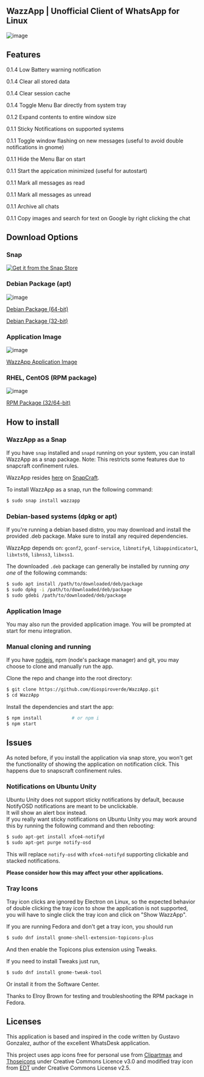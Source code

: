 ## WazzApp | Unofficial Client of WhatsApp for Linux

![image](https://user-images.githubusercontent.com/79201496/109441124-4c2b7c00-7a2c-11eb-9bf8-042224ebea77.png)

## Features 

0.1.4 Low Battery warning notification

0.1.4 Clear all stored data

0.1.4 Clear session cache

0.1.4 Toggle Menu Bar directly from system tray

0.1.2 Expand contents to entire window size 

0.1.1 Sticky Notifications on supported systems

0.1.1 Toggle window flashing on new messages (useful to avoid double notifications in gnome)

0.1.1 Hide the Menu Bar on start

0.1.1 Start the appication minimized (useful for autostart)

0.1.1 Mark all messages as read

0.1.1 Mark all messages as unread

0.1.1 Archive all chats

0.1.1 Copy images and search for text on Google by right clicking the chat

## Download Options

### Snap
[![Get it from the Snap Store](https://snapcraft.io/static/images/badges/en/snap-store-black.svg)](https://snapcraft.io/wazzapp)

### Debian Package (apt) 

![image](https://lx-dynamics.com/debian.png)

[Debian Package (64-bit)](https://lx-dynamics.com/wazzapp_0.1.5_amd64.deb)

[Debian Package (32-bit)](https://lx-dynamics.com/wazzapp_0.1.5_i386.deb)

### Application Image  

![image](https://lx-dynamics.com/appimage.png)

[WazzApp Application Image](https://lx-dynamics.com/wazzapp-0.1.5.AppImage)

### RHEL, CentOS (RPM package) 

![image](https://lx-dynamics.com/redhat.png)

[RPM Package (32/64-bit)](https://lx-dynamics.com/wazzapp-0.1.5.x86_64.rpm)

## How to install

### WazzApp as a Snap

If you have `snap` installed and `snapd` running on your system, you can install WazzApp as a snap package. Note: This restricts some features due to snapcraft confinement rules.

WazzApp resides [here](https://snapcraft.io/wazzapp) on [SnapCraft](https://snapcraft.io).

To install WazzApp as a snap, run the following command:
```bash
$ sudo snap install wazzapp
```

### Debian-based systems (dpkg or apt)
If you're running a debian based distro, you may download and install the provided .deb package. Make sure to install any required dependencies.

WazzApp depends on: `gconf2`, `gconf-service`, `libnotify4`, `libappindicator1`, `libxtst6`, `libnss3`, `libxss1`.

The downloaded `.deb` package can generally be installed by running _any one_ of the following commands:

```bash
$ sudo apt install /path/to/downloaded/deb/package
$ sudo dpkg -i /path/to/downloaded/deb/package
$ sudo gdebi /path/to/downloaded/deb/package
```

### Application Image

You may also run the provided application image. You will be prompted at start for menu integration.

### Manual cloning and running  

If you have [nodejs](https://nodejs.org), npm (node's package manager) and git, you may choose to clone and manually run the app.  

Clone the repo and change into the root directory: 
```bash
$ git clone https://github.com/diospiroverde/WazzApp.git
$ cd WazzApp
```

Install the dependencies and start the app:
```bash
$ npm install           # or npm i
$ npm start
```
 
## Issues  

As noted before, if you install the application via snap store, you won't get the functionality of showing the application on notification click. This happens due to snapscraft confinement rules.   

### Notifications on Ubuntu Unity  

Ubuntu Unity does not support sticky notifications by default, because NotifyOSD notifications are meant to be unclickable.   
It will show an alert box instead.    
If you really want sticky notifications on Ubuntu Unity you may work around this by running the following command and then rebooting:

```bash
$ sudo apt-get install xfce4-notifyd
$ sudo apt-get purge notify-osd
```

This will replace `notify-osd` with `xfce4-notifyd` supporting clickable and stacked notifications.

**Please consider how this may affect your other applications.**

### Tray Icons

Tray icon clicks are ignored by Electron on Linux, so the expected behavior of double clicking the tray icon to show the application is not supported, you will have to single click the tray icon and click on "Show WazzApp".

If you are running Fedora and don't get a tray icon, you should run
```bash
$ sudo dnf install gnome-shell-extension-topicons-plus
```

And then enable the Topicons plus extension using Tweaks.

If you need to install Tweaks just run,

```bash
$ sudo dnf install gnome-tweak-tool
```

Or install it from the Software Center.

Thanks to Elroy Brown for testing and troubleshooting the RPM package in Fedora.

## Licenses

This application is based and inspired in the code written by Gustavo Gonzalez, author of the excellent WhatsDesk application.

This project uses app icons free for personal use from [Clipartmax](Clipartmax.com) and [Thoseicons](Thoseicons.com) under Creative Commons Licence v3.0 and modified tray icon from [EDT](EDT.im) under Creative Commons License v2.5.
